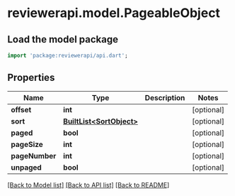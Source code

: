 # reviewerapi.model.PageableObject

## Load the model package
```dart
import 'package:reviewerapi/api.dart';
```

## Properties
Name | Type | Description | Notes
------------ | ------------- | ------------- | -------------
**offset** | **int** |  | [optional] 
**sort** | [**BuiltList&lt;SortObject&gt;**](SortObject.md) |  | [optional] 
**paged** | **bool** |  | [optional] 
**pageSize** | **int** |  | [optional] 
**pageNumber** | **int** |  | [optional] 
**unpaged** | **bool** |  | [optional] 

[[Back to Model list]](../README.md#documentation-for-models) [[Back to API list]](../README.md#documentation-for-api-endpoints) [[Back to README]](../README.md)


